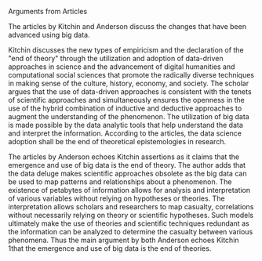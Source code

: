 Arguments from Articles 

The articles by Kitchin and Anderson discuss the changes that have been advanced using big data. 

Kitchin discusses the new types of empiricism and the declaration of the "end of theory" through the utilization and adoption of data-driven approaches in science and the advancement of digital humanities and computational social sciences that promote the radically diverse techniques in making sense of the culture, history, economy, and society. The scholar argues that the use of data-driven approaches is consistent with the tenets of scientific approaches and simultaneously ensures the openness in the use of the hybrid combination of inductive and deductive approaches to augment the understanding of the phenomenon. The utilization of big data is made possible by the data analytic tools that help understand the data and interpret the information. According to the articles, the data science adoption shall be the end of theoretical epistemologies in research.

The articles by Anderson echoes Kitchin assertions as it claims that the emergence and use of big data is the end of theory. The author adds that the data deluge makes scientific approaches obsolete as the big data can be used to map patterns and relationships about a phenomenon. The existence of petabytes of information allows for analysis and interpretation of various variables without relying on hypotheses or theories. The interpretation allows scholars and researchers to map casualty, correlations without necessarily relying on theory or scientific hypotheses. Such models ultimately make the use of theories and scientific techniques redundant as the information can be analyzed to determine the casualty between various phenomena.  Thus the main argument by both Anderson echoes Kitchin 1that the emergence and use of big data is the end of theories.
